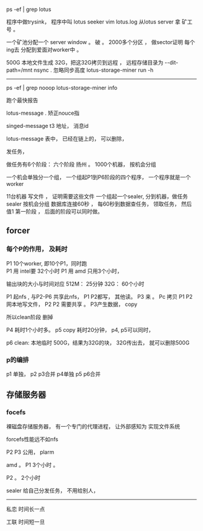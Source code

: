 
 ps -ef | grep lotus  

程序中做trysink， 程序中叫 lotus
seeker 
vim  lotus.log 
从lotus server 拿 矿工号 。  

一个矿池分配一个 server
window 。 破 。 2000多个分区 ， 做sector证明 
每个ing去
分配到爱面对worker中 。


500G 本地文件生成 32G，把这32G拷贝到远程 ， 远程存储目录为 --dit-path=/mnt
nsync .  忽略同步高度
lotus-storage-miner run -h


-------

ps -ef | grep nooop
lotus-storage-miner info   

跑个最快报告


lotus-message .  矫正nouce指


singed-message
t3 地址， 消息id

lotus-message   表中， 已经在链上的， 可以删除，   


发任务， 

做任务有6个阶段：
六个阶段
扬州 。 1000个机器， 按机会分组

一个机会单独分一个组， 一个组起P1到P6阶段的四个程序，  一个程序就是一个worker

11台机器 写文件 ，  证明需要这些文件 
一个组起一个sealer, 分到机器，做任务
sealer 按机会分组 
数据库连接60秒 ， 每60秒到数据查任务， 领取任务， 然后值1 
第一阶段 ， 后面的阶段可以同时做。 


## forcer

### 每个P的作用， 及耗时
P1 10个worker,  即10个P1，同时跑  
P1 用 intel要 32个小时 
P1 用 amd 只用3个小时， 

输出块的大小与时间对应
512M：    25分钟
32G：  60个小时


P1 起nfs , 与P2-P6 共享此nfs， P1 P2都写， 其他读。  P3 来 。 Pc 拷贝
P1 P2 网本地写文件， P2 P2 需要共享 。 
P3产生数据， copy

所以clean阶段 删掉

P4 耗时1个小时多。 p5 copy 耗时20分钟， p4, p5可以同时， 

p6 clean: 本地临时 500G，结果为32G的块， 32G传出去， 就可以删除500G

### p的编排
p1 单独，
p2 p3合并
p4单独
p5 p6合并

## 存储服务器

### focefs   
裸磁盘存储服务器， 有一个专门的代理进程， 让外部感知为 实现文件系统

forcefs性能远不如nfs


P2 P3 公用， 
plarm 

amd 。 P1  3个小时 。 
 
P2 。 2个小时

sealer 给自己分发任务， 不用给别人， 


---------
私恋 时间长一点

工联 时间短一旦